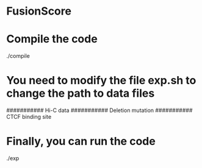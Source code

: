 # FusionScore
# Compile the code
./compile
# You need to modify the file exp.sh to change the path to data files
########### Hi-C data
########### Deletion mutation
########### CTCF binding site
# Finally, you can run the code
./exp
